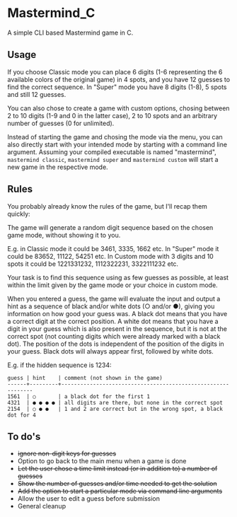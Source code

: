 # Mastermind_C
A simple CLI based Mastermind game in C.

## Usage
If you choose Classic mode you can place 6 digits (1-6 representing the 6 available colors of the original game) in 4 spots, and you have 12 guesses to find the correct sequence. In "Super" mode you have 8 digits (1-8), 5 spots and still 12 guesses.

You can also chose to create a game with custom options, chosing between 2 to 10 digits (1-9 and 0 in the latter case), 2 to 10 spots and an arbitrary number of guesses (0 for unlimited).

Instead of starting the game and chosing the mode via the menu, you can also directly start with your intended mode by starting with a command line argument. Assuming your compiled executable is named "mastermind", `mastermind classic`, `mastermind super` and `mastermind custom` will start a new game in the respective mode.

## Rules
You probably already know the rules of the game, but I'll recap them quickly:

The game will generate a random digit sequence based on the chosen game mode, without showing it to you. 

E.g. in Classic mode it could be 3461, 3335, 1662 etc.
In "Super" mode it could be 83652, 11122, 54251 etc.
In Custom mode with 3 digits and 10 spots it could be 1221331232, 1112322231, 3322111232 etc.

Your task is to find this sequence using as few guesses as possible, at least within the limit given by the game mode or your choice in custom mode.

When you entered a guess, the game will evaluate the input and output a hint as a sequence of black and/or white dots (○ and/or ●), giving you information on how good your guess was. A black dot means that you have a correct digit at the correct position. A white dot means that you have a digit in your guess which is also present in the sequence, but it is not at the correct spot (not counting digits which were already marked with a black dot). The position of the dots is independent of the position of the digits in your guess. Black dots will always appear first, followed by white dots.

E.g. if the hidden sequence is 1234:
 
```
guess | hint    | comment (not shown in the game)
------+---------+-------------------------------------------------------------
1561  | ○       | a black dot for the first 1
4321  | ● ● ● ● | all digits are there, but none in the correct spot
2154  | ○ ● ●   | 1 and 2 are correct but in the wrong spot, a black dot for 4
```

## To do's
- ~~ignore non-digit keys for guesses~~
- Option to go back to the main menu when a game is done
- ~~Let the user chose a time limit instead (or in addition to) a number of guesses~~
- ~~Show the number of guesses and/or time needed to get the solution~~
- ~~Add the option to start a particular mode via command line arguments~~
- Allow the user to edit a guess before submission
- General cleanup
